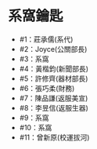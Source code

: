 # 系窩鑰匙

- #1：莊承儒(系代)
- #2：Joyce(公關部長)
- #3：系窩
- #4：黃楷鈞(新聞部長)
- #5：許修齊(器材部長)
- #6：張巧柔(財務)
- #7：陳品謙(返服美宣)
- #8：李昱信(返服生器)
- #9：系窩
- #10：系窩
- #11：曾新原(校運拔河)
